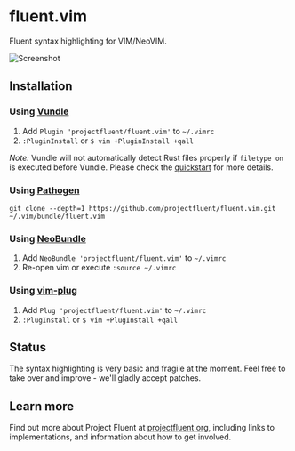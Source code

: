 # fluent.vim

Fluent syntax highlighting for VIM/NeoVIM.

![Screenshot](https://github.com/projectfluent/fluent.vim/blob/master/images/screenshot.png?raw=true)


## Installation

### Using [Vundle][]

1. Add `Plugin 'projectfluent/fluent.vim'` to `~/.vimrc`
2. `:PluginInstall` or `$ vim +PluginInstall +qall`

*Note:* Vundle will not automatically detect Rust files properly if `filetype on` is executed before Vundle. Please check the [quickstart][vqs] for more details.

### Using [Pathogen][]

```shell
git clone --depth=1 https://github.com/projectfluent/fluent.vim.git ~/.vim/bundle/fluent.vim
```

### Using [NeoBundle][]

1. Add `NeoBundle 'projectfluent/fluent.vim'` to `~/.vimrc`
2. Re-open vim or execute `:source ~/.vimrc`

### Using [vim-plug][]

1. Add `Plug 'projectfluent/fluent.vim'` to `~/.vimrc`
2. `:PlugInstall` or `$ vim +PlugInstall +qall`


## Status

The syntax highlighting is very basic and fragile at the moment.
Feel free to take over and improve - we'll gladly accept patches.

## Learn more

Find out more about Project Fluent at [projectfluent.org][], including links to implementations, and information about how to get involved.

[Fluent Syntax Guide]: http://projectfluent.org/fluent/guide
[projectfluent.org]: http://projectfluent.org
[Vundle]: https://github.com/gmarik/vundle
[vqs]: https://github.com/gmarik/vundle#quick-start
[Pathogen]: https://github.com/tpope/vim-pathogen
[NeoBundle]: https://github.com/Shougo/neobundle.vim
[vim-plug]: https://github.com/junegunn/vim-plug

